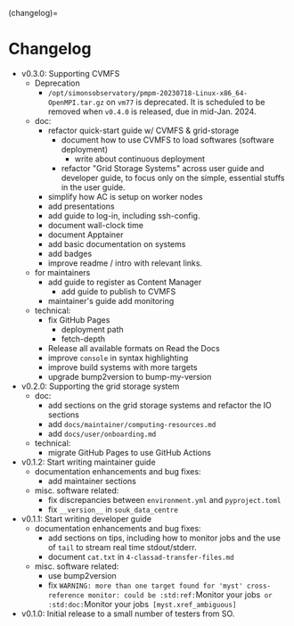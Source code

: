 (changelog)=
# Changelog

- v0.3.0: Supporting CVMFS
    - Deprecation
        - `/opt/simonsobservatory/pmpm-20230718-Linux-x86_64-OpenMPI.tar.gz` on `vm77` is deprecated. It is scheduled to be removed when `v0.4.0` is released, due in mid-Jan. 2024.
    - doc:
        - refactor quick-start guide w/ CVMFS & grid-storage
            - document how to use CVMFS to load softwares (software deployment)
                - write about continuous deployment
            - refactor "Grid Storage Systems" across user guide and developer guide, to focus only on the simple, essential stuffs in the user guide.
        - simplify how AC is setup on worker nodes
        - add presentations
        - add guide to log-in, including ssh-config.
        - document wall-clock time
        - document Apptainer
        - add basic documentation on systems
        - add badges
        - improve readme / intro with relevant links.
    - for maintainers
        - add guide to register as Content Manager
            - add guide to publish to CVMFS
        - maintainer's guide add monitoring
    - technical:
        - fix GitHub Pages
            - deployment path
            - fetch-depth
        - Release all available formats on Read the Docs
        - improve `console` in syntax highlighting
        - improve build systems with more targets
        - upgrade bump2version to bump-my-version
- v0.2.0: Supporting the grid storage system
    - doc:
        - add sections on the grid storage systems and refactor the IO sections
        - add `docs/maintainer/computing-resources.md`
        - add `docs/user/onboarding.md`
    - technical:
        - migrate GitHub Pages to use GitHub Actions
- v0.1.2: Start writing maintainer guide
    - documentation enhancements and bug fixes:
        - add maintainer sections
    - misc. software related:
        - fix discrepancies between `environment.yml` and `pyproject.toml`
        - fix `__version__` in `souk_data_centre`
- v0.1.1: Start writing developer guide
    - documentation enhancements and bug fixes:
        - add sections on tips, including how to monitor jobs and the use of `tail` to stream real time stdout/stderr.
        - document `cat.txt` in `4-classad-transfer-files.md`
    - misc. software related:
        - use bump2version
        - fix `WARNING: more than one target found for 'myst' cross-reference monitor: could be :std:ref:`Monitor your jobs` or :std:doc:`Monitor your jobs` [myst.xref_ambiguous]`
- v0.1.0: Initial release to a small number of testers from SO.
